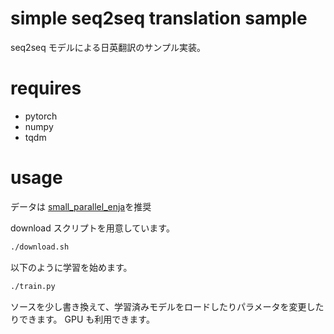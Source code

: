 # simple seq2seq translation sample

seq2seq モデルによる日英翻訳のサンプル実装。

# requires

- pytorch
- numpy
- tqdm

# usage

データは [small_parallel_enja](https://github.com/odashi/small_parallel_enja)を推奨

download スクリプトを用意しています。

```sh
./download.sh
```

以下のように学習を始めます。

```sh
./train.py
```

ソースを少し書き換えて、学習済みモデルをロードしたりパラメータを変更したりできます。
GPU も利用できます。
